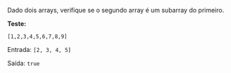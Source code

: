 Dado dois arrays, verifique se o segundo array é um subarray do primeiro.

**Teste:**

`[1,2,3,4,5,6,7,8,9]`

Entrada: `[2, 3, 4, 5]`

Saída: `true`

